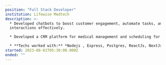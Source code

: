 ```yaml
---
position: "Full Stack Developer"
institution: Lifewise Medtech
description: >-
  * Developed chatbots to boost customer engagement, automate tasks, and improve
  interactions effectively.

  * Developed a CRM platform for medical management and scheduling for improved efficiency

  * **Techs worked with:** *Nodejs , Express, Postgres, ReactJs, NextJs,  Rest api.*
started: 2023-08-01T05:30:00.000Z
ended: ""
---
```

